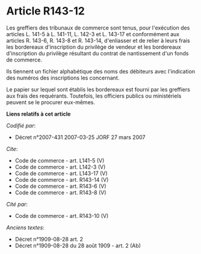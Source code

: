 # Article R143-12

Les greffiers des tribunaux de commerce sont tenus, pour l'exécution des articles L. 141-5 à L. 141-11, L. 142-3 et L. 143-17
et conformément aux articles R. 143-6, R. 143-8 et R. 143-14, d'enliasser et de relier à leurs frais les bordereaux
d'inscription du privilège de vendeur et les bordereaux d'inscription du privilège résultant du contrat de nantissement d'un
fonds de commerce. 

Ils tiennent un fichier alphabétique des noms des débiteurs avec l'indication des numéros des inscriptions les concernant. 

Le papier sur lequel sont établis les bordereaux est fourni par les greffiers aux frais des requérants. Toutefois, les
officiers publics ou ministériels peuvent se le procurer eux-mêmes.

**Liens relatifs à cet article**

_Codifié par_:

  - Décret n°2007-431 2007-03-25 JORF 27 mars 2007

_Cite_:

  - Code de commerce - art. L141-5 (V)
  - Code de commerce - art. L142-3 (V)
  - Code de commerce - art. L143-17 (V)
  - Code de commerce - art. R143-14 (V)
  - Code de commerce - art. R143-6 (V)
  - Code de commerce - art. R143-8 (V)

_Cité par_:

  - Code de commerce - art. R143-10 (V)

_Anciens textes_:

  - Décret n°1909-08-28 art. 2
  - Décret n°1909-08-28 du 28 août 1909 - art. 2 (Ab)
